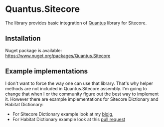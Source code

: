 # Quantus.Sitecore
The library provides basic integration of [Quantus](https://github.com/bartlomiejmucha/Quantus) library for Sitecore. 

## Installation

Nuget package is available: https://www.nuget.org/packages/Quantus.Sitecore

## Example implementations

I don't want to force the way one can use that library. That's why helper methods are not included in Quantus.Sitecore assembly. I'm going to change that when I or the community figure out the best way to implement it. However there are example implementations for Sitecore Dictionary and Habitat Dictionary:
* For Sitecore Dictionary example look at my [blolg](http://bartlomiejmucha.com/en/blog/quantus-the-library-to-handle-plurals-of-nouns-for-sitecore-dictionary-and-habitat-dictionary),
* For Habitat Dictionary example look at this [pull request](https://github.com/Sitecore/Habitat/pull/353)
